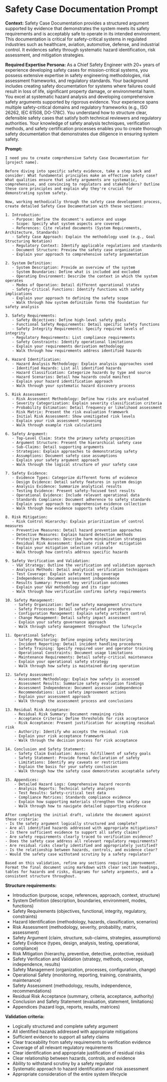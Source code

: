 # Safety Case Documentation Prompt

**Context:** Safety Case Documentation provides a structured argument supported by evidence that demonstrates the system meets its safety requirements and is acceptably safe to operate in its intended environment. This documentation is critical for safety-critical systems in regulated industries such as healthcare, aviation, automotive, defense, and industrial control. It evidences safety through systematic hazard identification, risk assessment, and mitigation strategies.

**Required Expertise Persona:** As a Chief Safety Engineer with 20+ years of experience developing safety cases for mission-critical systems, you possess extensive expertise in safety engineering methodologies, risk assessment frameworks, and regulatory standards. Your background includes creating safety documentation for systems where failures could result in loss of life, significant property damage, or environmental harm. You excel at systematic hazard analysis and developing comprehensive safety arguments supported by rigorous evidence. Your experience spans multiple safety-critical domains and regulatory frameworks (e.g., ISO 26262, IEC 61508, DO-178C). You understand how to structure clear, defensible safety cases that satisfy both technical reviewers and regulatory authorities. Your knowledge of safety analysis techniques, verification methods, and safety certification processes enables you to create thorough safety documentation that demonstrates due diligence in ensuring system safety.

**Prompt:**
```
I need you to create comprehensive Safety Case Documentation for [project name].

Before diving into specific safety evidence, take a step back and consider: What fundamental principles make an effective safety case? What qualities ensure that safety arguments are systematic, comprehensive, and convincing to regulators and stakeholders? Outline these core principles and explain why they're crucial for demonstrating system safety.

Now, working methodically through the safety case development process, create detailed Safety Case Documentation with these sections:

1. Introduction:
   - Purpose: Define the document's audience and usage
   - Scope: Specify what system aspects are covered
   - References: Cite related documents (System Requirements, Architecture, Standards)
   - Safety Case Approach: Explain the methodology used (e.g., Goal Structuring Notation)
   - Regulatory Context: Identify applicable regulations and standards
   - Document Structure: Preview the safety case organization
   - Explain your approach to comprehensive safety argumentation

2. System Definition:
   - System Description: Provide an overview of the system
   - System Boundaries: Define what is included and excluded
   - Operating Environment: Describe the context in which the system operates
   - Modes of Operation: Detail different operational states
   - Safety-Critical Functions: Identify functions with safety implications
   - Explain your approach to defining the safety scope
   - Walk through how system definition forms the foundation for safety analysis

3. Safety Requirements:
   - Safety Objectives: Define high-level safety goals
   - Functional Safety Requirements: Detail specific safety functions
   - Safety Integrity Requirements: Specify required levels of integrity
   - Regulatory Requirements: List compliance requirements
   - Safety Constraints: Identify operational limitations
   - Explain your requirements derivation methodology
   - Walk through how requirements address identified hazards

4. Hazard Identification:
   - Hazard Analysis Methodology: Explain analysis approaches used
   - Identified Hazards: List all identified hazards
   - Hazard Classification: Categorize hazards by type and source
   - Hazard Scenarios: Detail how hazards could manifest
   - Explain your hazard identification approach
   - Walk through your systematic hazard discovery process

5. Risk Assessment:
   - Risk Assessment Methodology: Define how risks are evaluated
   - Severity Categorization: Explain severity classification criteria
   - Probability Estimation: Detail frequency or likelihood assessment
   - Risk Matrix: Present the risk evaluation framework
   - Initial Risk Assessment: Show unmitigated risk levels
   - Explain your risk assessment reasoning
   - Walk through example risk calculations

6. Safety Argument:
   - Top-Level Claim: State the primary safety proposition
   - Argument Structure: Present the hierarchical safety case
   - Sub-Claims: Detail supporting arguments
   - Strategies: Explain approaches to demonstrating safety
   - Assumptions: Document safety case assumptions
   - Explain your safety argument approach
   - Walk through the logical structure of your safety case

7. Safety Evidence:
   - Evidence Types: Categorize different forms of evidence
   - Design Evidence: Detail safety features in system design
   - Analysis Evidence: Summarize analytical results
   - Testing Evidence: Present safety-focused test results
   - Operational Evidence: Include relevant operational data
   - Standards Compliance: Document adherence to safety standards
   - Explain your approach to comprehensive evidence collection
   - Walk through how evidence supports safety claims

8. Risk Mitigation:
   - Risk Control Hierarchy: Explain prioritization of control measures
   - Preventive Measures: Detail hazard prevention approaches
   - Detective Measures: Explain hazard detection methods
   - Protective Measures: Describe harm minimization strategies
   - Residual Risk Assessment: Evaluate risk after mitigation
   - Explain your mitigation selection rationale
   - Walk through how controls address specific hazards

9. Safety Verification and Validation:
   - V&V Strategy: Outline the verification and validation approach
   - Analysis Methods: Detail analytical verification techniques
   - Test Coverage: Explain safety testing coverage
   - Independence: Document assessment independence
   - Results Summary: Present key verification outcomes
   - Explain your V&V methodology and its rigor
   - Walk through how verification confirms safety requirements

10. Safety Management:
    - Safety Organization: Define safety management structure
    - Safety Processes: Detail safety-related procedures
    - Configuration Management: Explain safety artifact control
    - Change Management: Detail safety impact assessment
    - Explain your safety governance approach
    - Walk through safety management throughout the lifecycle

11. Operational Safety:
    - Safety Monitoring: Define ongoing safety monitoring
    - Incident Reporting: Detail incident handling procedures
    - Safety Training: Specify required user and operator training
    - Operational Constraints: Document usage limitations
    - Maintenance Requirements: Detail safety-critical maintenance
    - Explain your operational safety strategy
    - Walk through how safety is maintained during operation

12. Safety Assessment:
    - Assessment Methodology: Explain how safety is assessed
    - Assessment Results: Summarize safety evaluation findings
    - Assessment Independence: Document assessor independence
    - Recommendations: List safety improvement actions
    - Explain your assessment approach
    - Walk through the assessment process and conclusions

13. Residual Risk Acceptance:
    - Residual Risk Summary: Document remaining risks
    - Acceptance Criteria: Define thresholds for risk acceptance
    - Risk Acceptance: Present justification for accepting residual risk
    - Authority: Identify who accepts the residual risk
    - Explain your risk acceptance framework
    - Walk through the decision process for risk acceptance

14. Conclusion and Safety Statement:
    - Safety Claim Evaluation: Assess fulfillment of safety goals
    - Safety Statement: Provide formal declaration of safety
    - Limitations: Identify any caveats or restrictions
    - Explain the basis for your safety conclusion
    - Walk through how the safety case demonstrates acceptable safety

15. Appendices:
    - Detailed Hazard Logs: Comprehensive hazard records
    - Analysis Reports: Technical safety analyses
    - Test Results: Safety-critical test data
    - Compliance Matrices: Standards compliance evidence
    - Explain how supporting materials strengthen the safety case
    - Walk through how to navigate detailed supporting evidence

After completing the initial draft, validate the document against these criteria:
- Is the safety argument logically structured and complete?
- Are all identified hazards addressed with appropriate mitigations?
- Is there sufficient evidence to support all safety claims?
- Are safety requirements clearly traced to verification evidence?
- Does the safety case address all relevant regulatory requirements?
- Are residual risks clearly identified and appropriately justified?
- Is the relationship between hazards, controls, and evidence clear?
- Would the safety case withstand scrutiny by a safety regulator?

Based on this validation, refine any sections requiring improvement. Format the final document using markdown with clear section headings, tables for hazards and risks, diagrams for safety arguments, and a consistent structure throughout.
```

**Structure requirements:**
- Introduction (purpose, scope, references, approach, context, structure)
- System Definition (description, boundaries, environment, modes, functions)
- Safety Requirements (objectives, functional, integrity, regulatory, constraints)
- Hazard Identification (methodology, hazards, classification, scenarios)
- Risk Assessment (methodology, severity, probability, matrix, assessment)
- Safety Argument (claim, structure, sub-claims, strategies, assumptions)
- Safety Evidence (types, design, analysis, testing, operational, compliance)
- Risk Mitigation (hierarchy, preventive, detective, protective, residual)
- Safety Verification and Validation (strategy, methods, coverage, independence, results)
- Safety Management (organization, processes, configuration, change)
- Operational Safety (monitoring, reporting, training, constraints, maintenance)
- Safety Assessment (methodology, results, independence, recommendations)
- Residual Risk Acceptance (summary, criteria, acceptance, authority)
- Conclusion and Safety Statement (evaluation, statement, limitations)
- Appendices (hazard logs, reports, results, matrices)

**Validation criteria:**
- Logically structured and complete safety argument
- All identified hazards addressed with appropriate mitigations
- Sufficient evidence to support all safety claims
- Clear traceability from safety requirements to verification evidence
- Coverage of all relevant regulatory requirements
- Clear identification and appropriate justification of residual risks
- Clear relationship between hazards, controls, and evidence
- Ability to withstand scrutiny by a safety regulator
- Systematic approach to hazard identification and risk assessment
- Appropriate consideration of the entire system lifecycle